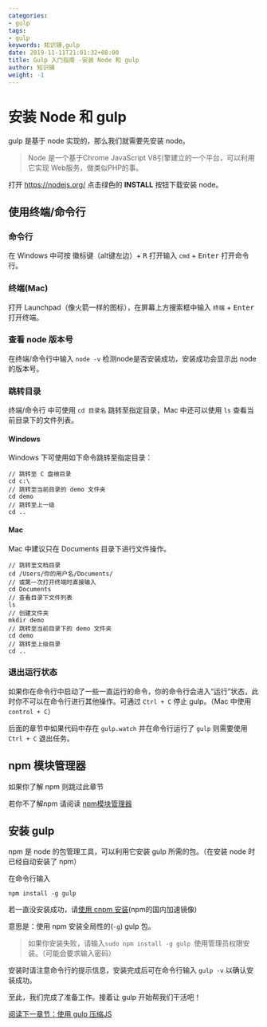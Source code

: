 ```yaml
---
categories:
- gulp
tags:
- gulp  
keywords: 知识铺,gulp
date: 2019-11-11T21:01:32+08:00
title: Gulp 入门指南 -安装 Node 和 gulp
author: 知识铺
weight: -1
---
```


安装 Node 和 gulp
================

gulp 是基于 node 实现的，那么我们就需要先安装 node。

> Node 是一个基于Chrome JavaScript V8引擎建立的一个平台，可以利用它实现 Web服务，做类似PHP的事。

打开 https://nodejs.org/ 点击绿色的 **INSTALL** 按钮下载安装 node。


<a href="#hash_cli" name="hash_cli"></a>

使用终端/命令行
-------------

### 命令行
在 Windows 中可按 <kbd>徽标键</kbd>（alt键左边）+ <kbd>R</kbd> 打开输入 `cmd` + <kbd>Enter</kbd> 打开命令行。

### 终端(Mac)
打开 Launchpad（像火箭一样的图标），在屏幕上方搜索框中输入 `终端` + <kbd>Enter</kbd> 打开终端。

### 查看 node 版本号
在终端/命令行中输入 `node -v` 检测node是否安装成功，安装成功会显示出 node 的版本号。

### 跳转目录
终端/命令行 中可使用 `cd 目录名` 跳转至指定目录，Mac 中还可以使用 `ls` 查看当前目录下的文件列表。

#### Windows
Windows 下可使用如下命令跳转至指定目录：

```
// 跳转至 C 盘根目录
cd c:\
// 跳转至当前目录的 demo 文件夹
cd demo
// 跳转至上一级
cd ..
```

#### Mac
Mac 中建议只在 Documents 目录下进行文件操作。

```
// 跳转至文档目录
cd /Users/你的用户名/Documents/
// 或第一次打开终端时直接输入
cd Documents
// 查看目录下文件列表
ls
// 创建文件夹
mkdir demo
// 跳转至当前目录下的 demo 文件夹
cd demo
// 跳转至上级目录
cd ..
```

### 退出运行状态
如果你在命令行中启动了一些一直运行的命令，你的命令行会进入“运行”状态，此时你不可以在命令行进行其他操作。可通过 `Ctrl + C` 停止 gulp。（Mac 中使用 `control + C`）

后面的章节中如果代码中存在 `gulp.watch` 并在命令行运行了 `gulp` 则需要使用 `Ctrl + C` 退出任务。

npm 模块管理器
-------------
如果你了解 npm 则跳过此章节

若你不了解npm 请阅读 [npm模块管理器](http://javascript.ruanyifeng.com/nodejs/npm.html)

安装 gulp
----

npm 是 node 的包管理工具，可以利用它安装 gulp 所需的包。（在安装 node 时已经自动安装了 npm）

在命令行输入

```
npm install -g gulp 
```

若一直没安装成功，请[使用 cnpm 安装](https://github.com/nimojs/blog/issues/20)(npm的国内加速镜像)

意思是：使用 npm 安装全局性的(`-g`) gulp 包。

> 如果你安装失败，请输入`sudo npm install -g gulp `使用管理员权限安装。（可能会要求输入密码）

安装时请注意命令行的提示信息，安装完成后可在命令行输入 `gulp -v` 以确认安装成功。

至此，我们完成了准备工作。接着让 gulp 开始帮我们干活吧！


[阅读下一章节：使用 gulp 压缩JS](https://blog.zshipu.com/article/post/gulp/20191111/chapter2/)
